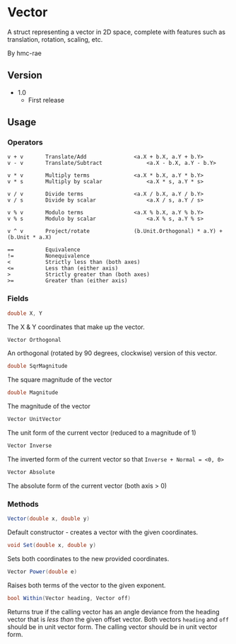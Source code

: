# Vector
A struct representing a vector in 2D space, complete with features such as translation, rotation, scaling, etc.

By hmc-rae

## Version
 - 1.0
	- First release

## Usage

### Operators
```
v + v       Translate/Add				<a.X + b.X, a.Y + b.Y>
v - v       Translate/Subtract				<a.X - b.X, a.Y - b.Y>

v * v       Multiply terms				<a.X * b.X, a.Y * b.Y>
v * s       Multiply by scalar     			<a.X * s, a.Y * s>

v / v       Divide terms				<a.X / b.X, a.Y / b.Y>
v / s       Divide by scalar				<a.X / s, a.Y / s>

v % v       Modulo terms				<a.X % b.X, a.Y % b.Y>
v % s       Modulo by scalar				<a.X % s, a.Y % s>

v ^ v       Project/rotate				(b.Unit.Orthogonal) * a.Y) + (b.Unit * a.X)

==          Equivalence
!=          Nonequivalence
<           Strictly less than (both axes)
<=          Less than (either axis)
>           Strictly greater than (both axes)
>=          Greater than (either axis)
```

### Fields
```csharp
double X, Y
```
The X & Y coordinates that make up the vector.

```csharp
Vector Orthogonal
```
An orthogonal (rotated by 90 degrees, clockwise) version of this vector.

```csharp
double SqrMagnitude
```
The square magnitude of the vector

```csharp
double Magnitude
```
The magnitude of the vector

```csharp
Vector UnitVector
```
The unit form of the current vector (reduced to a magnitude of 1)

```csharp
Vector Inverse
```
The inverted form of the current vector so that `Inverse + Normal = <0, 0>`

```csharp
Vector Absolute
```
The absolute form of the current vector (both axis > 0)

### Methods

```csharp
Vector(double x, double y)
```
Default constructor - creates a vector with the given coordinates.


```csharp
void Set(double x, double y)
```
Sets both coordinates to the new provided coordinates.

```csharp
Vector Power(double e)
```
Raises both terms of the vector to the given exponent.

```csharp
bool Within(Vector heading, Vector off)
```
Returns true if the calling vector has an angle deviance from the heading vector that is *less than* the given offset vector.
Both vectors `heading` and `off` should be in unit vector form.
The calling vector should be in unit vector form.
